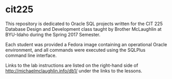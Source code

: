 # cit225
This repository is dedicated to Oracle SQL projects written for the CIT 225 Database Design and Development class taught by Brother McLaughlin at BYU-Idaho during the Spring 2017 Semester.

Each student was provided a Fedora image containing an operational Oracle environment, and all commands were executed using the SQLPlus command line interface.

Links to the lab instructions are listed on the right-hand side of http://michaelmclaughlin.info/db1/ under the links to the lessons.
